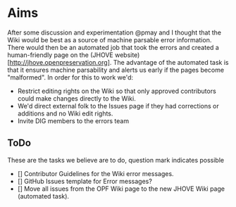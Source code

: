 Aims
====

After some discussion and experimentation @pmay and I thought that the Wiki would be best as a source of machine parsable error information. There would then be an automated job that took the errors and created a human-friendly page on the (JHOVE website)[http://jhove.openpreservation.org]. The advantage of the automated task is that it ensures machine parsability and alerts us early if the pages become "malformed". In order for this to work we'd:

 - Restrict editing rights on the Wiki so that only approved contributors could make changes directly to the Wiki.
 - We'd direct external folk to the Issues page if they had corrections or additions and no Wiki edit rights.
 - Invite DIG members to the errors team

ToDo
----
These are the tasks we believe are to do, question mark indicates possible
  - [] Contributor Guidelines for the Wiki error messages.
  - [] GitHub Issues template for Error messages?
  - [] Move all issues from the OPF Wiki page to the new JHOVE Wiki page (automated task).